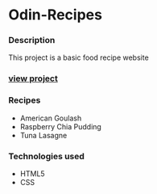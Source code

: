<h1>Odin-Recipes</h1>

<h3>Description</h3>
<p>This project is a basic food recipe website</p>

<!-- <h3>Project Screenshot</h3> -->

<h3><a href="https://vjharan.github.io/odin-recipes/">view project</a></h3>
<h3>Recipes</h3>
<ul>
    <li>American Goulash</li>
    <li>Raspberry Chia Pudding</li>
    <li>Tuna Lasagne</li>
</ul>
<h3>Technologies used</h3>
<ul>
    <li>HTML5</li>
    <li>CSS</li>
</ul>
